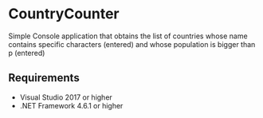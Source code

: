 # CountryCounter

Simple Console application that obtains the list of countries whose name contains specific characters (entered) and whose population is bigger than p (entered)

## Requirements
- Visual Studio 2017 or higher
- .NET Framework 4.6.1 or higher